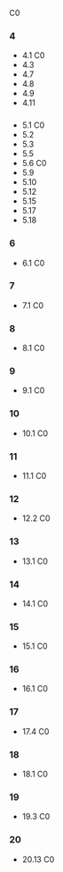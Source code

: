 C0
### 4
- 4.1 C0
- 4.3
- 4.7
- 4.8
- 4.9
- 4.11

### 
- 5.1 C0
- 5.2
- 5.3
- 5.5
- 5.6 C0
- 5.9
- 5.10
- 5.12
- 5.15
- 5.17
- 5.18

### 6
- 6.1 C0

### 7
- 7.1 C0

### 8
- 8.1 C0

### 9
- 9.1 C0

### 10
- 10.1 C0

### 11
- 11.1 C0

### 12
- 12.2 C0

### 13
- 13.1 C0

### 14
- 14.1 C0

### 15
- 15.1 C0

### 16
- 16.1 C0

### 17
- 17.4 C0

### 18
- 18.1 C0

### 19
- 19.3 C0

### 20
- 20.13 C0